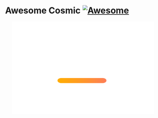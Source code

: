 # Awesome Cosmic [![Awesome](https://awesome.re/badge.svg)](https://awesome.re)

<p align="center">
  <img width="460" height="300" src="media/cosmic logo white + gradient mark.svg">
</p>
<!-- <img src="media/cosmic logo white + gradient mark.svg" align="right" width="200" style="float: right;">

> An incomplete curated list of _awesome_ apps, extensions, themes and tools for the Cosmic Desktop Environment.

[System76]([https://system76.com/]) is dedicated to creating an open and user-friendly computing experience, while also offering an advanced graphical desktop.

> Items marked with 📌 are projects hosted and devloped on system76's own infrastructure.

## Contents
- [Applications](#applications)
- [Customization](#customization)
- [Documentation](#documentation)
- [Articles](#articles)
- [Communities](#communities)


## Applications
- [Tasks](https://github.com/edfloreshz/tasks) - A simple task management application for the Cosmic desktop.
- [Cosmic-Ext-Calculator](https://github.com/edfloreshz/cosmic-ext-calculator) - A calculator application for the Cosmic desktop.
- [Fan-Control](https://github.com/wiiznokes/fan-control) - Control your fans with different behaviors.
- [Cosmic-Webapps](https://github.com/elevenhsoft/WebApps) - Web App Manager for Cosmic desktop written with love and libcosmic. Allow you to simply create web applications from given url working inside separate window of your browser of choice.
- [Cosmic-Color-Picker](https://github.com/PixelDoted/cosmic-color-picker) - A color picker for Cosmic.
- [Oboete](https://github.com/mariinkys/oboete) - A simple flashcards application for the Cosmic desktop.
- [Starry-Dex](https://github.com/mariinkys/starrydex) - Pokédex application for the Cosmic desktop.
- [Cosmic-Dirstat](https://github.com/Koranir/cosmic-dirstat) - KDirStat-esque disk usage analyzer using the libcosmic toolkit.
- [Forecast](https://github.com/cosmic-utils/forecast?tab=readme-ov-file) - A simple weather application for the Cosmic Desktop.
- [Cosmic-Ext-2048](https://github.com/Kartonrealista/cosmic-ext-2048) - A 2048 game written in libcosmic and Rust.



## Customization
- [Cosmic-Applet-Apps-Menu](https://github.com/leb-kuchen/cosmic-applet-apps-menu) - Category based menu for apps.
- [Cosmic-Applet-Places-Status-Indicator](https://github.com/leb-kuchen/cosmic-applet-places-status-indicator) - Menu for quickly navigating places in the system.
- [Clipboard-Manager](https://github.com/wiiznokes/clipboard-manager) - Clipboard manager for Cosmic.
- [Cosmic-Applet-Emoji-Selector](https://github.com/leb-kuchen/cosmic-applet-emoji-selector) - Emoji selector.
- [Cosmic-Noise](https://github.com/bq-wrongway/cosmic-noise) - Applet for playing background noise.
- [Cosmic-Applet-Ollama](https://github.com/elevenhsoft/cosmic-applet-ollama) - Applet for Ollama.
- [Cosmic-Ext-Applet-External-Monitor-Brightness](https://github.com/maciekk64/cosmic-ext-applet-external-monitor-brightness) - Change brightness of external monitors via DDC/CI protocol.
- [Cosmic-Applet-Minimon](https://github.com/Hyperchaotic/minimon-applet) - Applet for displaying CPU and RAM utilization.
- [Cosmic-Ext-Applet-System-Monitor](https://github.com/D-Brox/cosmic-ext-applet-system-monitor) - Configurable system monitor applet.
- [Cosmic-Tweaks](https://github.com/cosmic-utils/cosmic-tweaks) - A tweaking tool for the Cosmic desktop.
- [Cosmic-Themes](https://cosmic-themes.org/) - Website hosting user uploadable themes.


## Documentation and Resources
- [ArchWiki](https://wiki.archlinux.org/index.php/COSMIC) - Arch Linux Comsic Wiki.


## Articles
- [Official System76 Blog](https://blog.system76.com/)📌


## Communities
- [Pop!_OS Reddit Community](https://libreddit.oxymagnesium.com/r/pop_os/)
- [System76 Reddit community](https://libreddit.oxymagnesium.com/r/System76/)
- [Cosmic Desktop Environment Reddit Community](https://libreddit.oxymagnesium.com/r/COSMICDE/)

- [Lemmy Pop!_OS Community](https://lemmy.world/c/pop_os)
- [Lemmy System76 Community](https://lemmy.ml/c/system76/)
- [Lemmy Cosmic Community](https://lemmy.ml/c/cosmic/)
  
- [Offical Pop!_OS Chatroom](https://chat.pop-os.org/pop-os/)📌
- [Stack Overflow](https://stackoverflow.com/questions/tagged/cosmic) - Questions tagged with `cosmic`.

## License
[![CC0](http://mirrors.creativecommons.org/presskit/buttons/88x31/svg/cc-zero.svg)](https://creativecommons.org/publicdomain/zero/1.0/)
